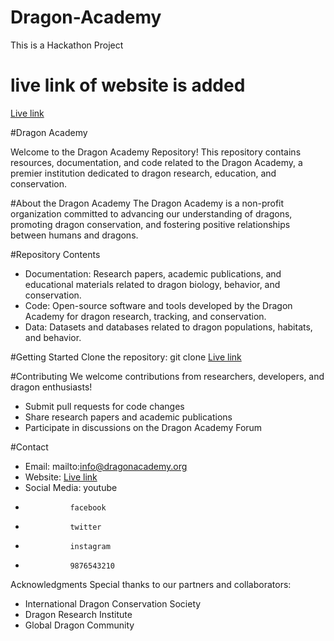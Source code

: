 # Dragon-Academy
This is a Hackathon Project


# live link of website is added 

[Live link](https://nitinchakrawarti.github.io/Dragon-Academy)

#Dragon Academy

Welcome to the Dragon Academy Repository!
This repository contains resources, documentation, and code related to the Dragon Academy, a premier institution dedicated to dragon research, education, and conservation.


#About the Dragon Academy
The Dragon Academy is a non-profit organization committed to advancing our understanding of dragons, promoting dragon conservation, and fostering positive relationships between humans and dragons.


#Repository Contents
- Documentation: Research papers, academic publications, and educational materials related to dragon biology, behavior, and conservation.
- Code: Open-source software and tools developed by the Dragon Academy for dragon research, tracking, and conservation.
- Data: Datasets and databases related to dragon populations, habitats, and behavior.


#Getting Started
 Clone the repository: git clone [Live link](https://nitinchakrawarti.github.io/Dragon-Academy)

#Contributing
We welcome contributions from researchers, developers, and dragon enthusiasts!
- Submit pull requests for code changes
- Share research papers and academic publications
- Participate in discussions on the Dragon Academy Forum





#Contact
- Email: mailto:info@dragonacademy.org
- Website: [Live link](https://nitinchakrawarti.github.io/Dragon-Academy)
- Social Media: youtube
-               facebook
-               twitter
-               instagram
-               9876543210


Acknowledgments
Special thanks to our partners and collaborators:
- International Dragon Conservation Society
- Dragon Research Institute
- Global Dragon Community



